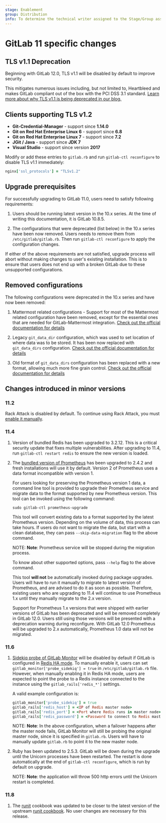 ```yaml
---
stage: Enablement
group: Distribution
info: To determine the technical writer assigned to the Stage/Group associated with this page, see https://about.gitlab.com/handbook/engineering/ux/technical-writing/#designated-technical-writers
---
```


# GitLab 11 specific changes

## TLS v1.1 Deprecation

Beginning with GitLab 12.0, TLS v1.1 will be disabled by default to improve security.

This mitigates numerous issues including, but not limited to, Heartbleed and makes
GitLab compliant out of the box with the PCI DSS 3.1 standard.
[Learn more about why TLS v1.1 is being deprecated in our blog.](https://about.gitlab.com/blog/2018/10/15/gitlab-to-deprecate-older-tls/)

## Clients supporting TLS v1.2

- **Git-Credential-Manager** - support since **1.14.0**
- **Git on Red Hat Enterprise Linux 6** - support since **6.8**
- **Git on Red Hat Enterprise Linux 7** - support since **7.2**
- **JGit / Java** - support since **JDK 7**
- **Visual Studio** - support since version **2017**

Modify or add these entries to `gitlab.rb` and run `gitlab-ctl reconfigure` to disable TLS v1.1 immediately:

```ruby
nginx['ssl_protocols'] = "TLSv1.2"
```

## Upgrade prerequisites

For successfully upgrading to GitLab 11.0, users need to satisfy following
requirements:

1. Users should be running latest version in the 10.x series. At the time of
   writing this documentation, it is GitLab 10.8.5.

1. The configurations that were deprecated (list below) in the 10.x series have
   been now removed. Users needs to remove them from `/etc/gitlab/gitlab.rb`. Then run `gitlab-ctl reconfigure` to apply the configuration changes.

If either of the above requirements are not satisfied, upgrade process will
abort without making changes to user's existing installation. This is to ensure
that users does not end up with a broken GitLab due to these unsupported
configurations.

## Removed configurations

The following configurations were deprecated in the 10.x series and have now
been removed:

1. Mattermost related configurations - Support for most of the Mattermost
   related configuration have been removed, except for the essential ones that
   are needed for GitLab-Mattermost integration. [Check out the official documentation for details](../gitlab-mattermost/README.md#upgrading-gitlab-mattermost-from-versions-prior-to-110)

1. Legacy `git_data_dir` configuration, which was used to set location of where
   data was to be stored. It has been now replaced with `git_data_dirs`
   configuration. [Check out the official documentation for details](../settings/configuration.md#storing-git-data-in-an-alternative-directory)

1. Old format of `git_data_dirs` configuration has been replaced with a new
   format, allowing much more fine grain control. [Check out the official documentation for details](../settings/configuration.md#storing-git-data-in-an-alternative-directory)

## Changes introduced in minor versions

### 11.2

Rack Attack is disabled by default. To continue using Rack Attack, you must [enable it manually](https://docs.gitlab.com/ee/security/rack_attack.html#settings).

### 11.4

1. Version of bundled Redis has been upgraded to 3.2.12. This is a critical
   security update that fixes multiple vulnerabilities. After upgrading to 11.4,
   run `gitlab-ctl restart redis` to ensure the new version is loaded.

1. The [bundled version of Prometheus](https://docs.gitlab.com/ee/administration/monitoring/prometheus/index.html)
   has been upgraded to 2.4.2 and fresh installations will use it by default.
   Version 2 of Prometheus uses a data format incompatible with version 1.

   For users looking for preserving the Prometheus version 1 data, a command
   line tool is provided to upgrade their Prometheus service and migrate data to
   the format supported by new Prometheus version. This tool can be invoked
   using the following command:

   ```shell
   sudo gitlab-ctl prometheus-upgrade
   ```

   This tool will convert existing data to a format supported by the latest
   Prometheus version. Depending on the volume of data, this process can take
   hours. If users do not want to migrate the data, but start with a clean
   database, they can pass `--skip-data-migration` flag to the above command.

   NOTE: **Note**: Prometheus service will be stopped during the migration process.

   To know about other supported options, pass `--help` flag to the above
   command.

   This tool **will not** be automatically invoked during package upgrades.
   Users will have to run it manually to migrate to latest version of
   Prometheus, and are advised to do it as soon as possible. Therefore, existing
   users who are upgrading to 11.4 will continue to use Prometheus 1.x until
   they manually migrate to the 2.x version.

   Support for Prometheus 1.x versions that were shipped with earlier versions
   of GitLab has been deprecated and will be removed completely in GitLab 12.0.
   Users still using those versions will be presented with a deprecation warning
   during reconfigure. With GitLab 12.0 Prometheus will be upgraded to 2.x automatically,
   Prometheus 1.0 data will not be migrated.

### 11.6

1. [Sidekiq probe of GitLab Monitor](https://docs.gitlab.com/ee/administration/monitoring/prometheus/gitlab_exporter.html)
   will be disabled by default if GitLab is configured in [Redis HA mode](https://docs.gitlab.com/ee/administration/high_availability/redis.html).
   To manually enable it, users can set `gitlab_monitor['probe_sidekiq'] = true`
   in `/etc/gitlab/gitlab.rb` file. However, when manually enabling it in Redis
   HA mode, users are expected to point the probe to a Redis instance connected
   to the instance using the `gitlab_rails['redis_*']` settings.

   A valid example configuration is:

   ```ruby
   gitlab_monitor['probe_sidekiq'] = true
   gitlab_rails['redis_host'] = <IP of Redis master node>
   gitlab_rails['redis_port'] = <Port where Redis runs in master node>
   gitlab_rails['redis_password'] = <Password to connect to Redis master>
   ```

   NOTE: **Note**: In the above configuration, when a failover happens after the
   master node fails, GitLab Monitor will still be probing the original master
   node, since it is specified in `gitlab.rb`. Users will have to manually update
   `gitlab.rb` to point it to the new master node.

1. Ruby has been updated to 2.5.3. GitLab will be down during the upgrade until
   the Unicorn processes have been restarted. The restart is done automatically
   at the end of `gitlab-ctl reconfigure`, which is run by default on upgrade.

   NOTE: **Note**: the application will throw 500 http errors until the Unicorn
   restart is completed.

### 11.8

1. The [runit](https://gitlab.com/gitlab-org/omnibus-gitlab/blob/master/files/gitlab-cookbooks/runit) cookbook was updated to be closer to the latest version of the upstream [runit cookbook](https://github.com/chef-cookbooks/runit). No user changes are necessary for this release.
